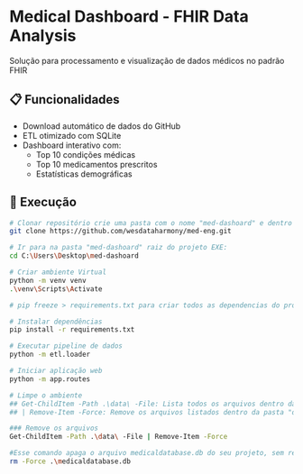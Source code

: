 # Medical Dashboard - FHIR Data Analysis
Solução para processamento e visualização de dados médicos no padrão FHIR

## 📋 Funcionalidades
- Download automático de dados do GitHub
- ETL otimizado com SQLite
- Dashboard interativo com:
  - Top 10 condições médicas
  - Top 10 medicamentos prescritos
  - Estatísticas demográficas

## 🚀 Execução
```bash
# Clonar repositório crie uma pasta com o nome "med-dashoard" e dentro da mesma CLONE o projeto.
git clone https://github.com/wesdataharmony/med-eng.git

# Ir para na pasta "med-dashoard" raiz do projeto EXE:
cd C:\Users\Desktop\med-dashoard

# Criar ambiente Virtual
python -m venv venv
.\venv\Scripts\Activate

# pip freeze > requirements.txt para criar todos as dependencias do projeto

# Instalar dependências
pip install -r requirements.txt

# Executar pipeline de dados
python -m etl.loader

# Iniciar aplicação web
python -m app.routes

# Limpe o ambiente
## Get-ChildItem -Path .\data\ -File: Lista todos os arquivos dentro da pasta data (mas não remove subpastas).
## | Remove-Item -Force: Remove os arquivos listados dentro da pasta "data".

### Remove os arquivos
Get-ChildItem -Path .\data\ -File | Remove-Item -Force

#Esse comando apaga o arquivo medicaldatabase.db do seu projeto, sem remover nenhuma pasta.
rm -Force .\medicaldatabase.db
